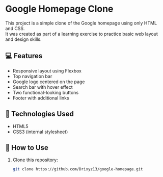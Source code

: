 # Google Homepage Clone

This project is a simple clone of the Google homepage using only HTML and CSS.  
It was created as part of a learning exercise to practice basic web layout and design skills.

## 💻 Features

- Responsive layout using Flexbox
- Top navigation bar
- Google logo centered on the page
- Search bar with hover effect
- Two functional-looking buttons
- Footer with additional links

## 🚀 Technologies Used

- HTML5
- CSS3 (internal stylesheet)

## 📂 How to Use

1. Clone this repository:
   ```bash
   git clone https://github.com/Drixyz13/google-homepage.git 
